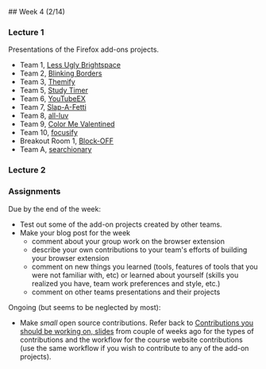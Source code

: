 <div class="week">

<div class="week_heading" markdown="1">
## Week 4 (2/14)
</div>

<div class="column_materials"  markdown="1">

### Lecture 1

Presentations of the Firefox add-ons projects.

- Team 1, [Less Ugly Brightspace](https://github.com/ossd-sp22/less-ugly-brightspace)
- Team 2, [Blinking Borders](https://github.com/ossd-sp22/blinking_borders)
- Team 3, [Themify](https://github.com/ossd-sp22/themify)
- Team 5, [Study Timer](https://github.com/ossd-sp22/study-timer)
- Team 6, [YouTubeEX](https://github.com/ossd-sp22/YouTubeEX)
- Team 7, [Slap-A-Fetti](https://github.com/ossd-sp22/slap-a-fetti)
- Team 8, [all-luv](https://github.com/ossd-sp22/all-luv)
- Team 9, [Color Me Valentined](https://github.com/ossd-sp22/ColorMeValentined)
- Team 10, [focusify](https://github.com/ossd-sp22/Focusify)
- Breakout Room 1, [Block-OFF](https://github.com/ossd-sp22/block-off)
- Team A, [searchionary](https://github.com/ossd-sp22/searchionary)


### Lecture 2

<!--
Project evaluation or what to look for in a potential project.

- [Ghidra](https://www.nsa.gov/resources/everyone/ghidra/)
- [GNOME Clocks](https://wiki.gnome.org/Apps/Clocks)
- [Godot](https://godotengine.org/)
- [Inkscape](https://inkscape.org/)
- [Jupyter](https://jupyter.org/)
- [OpenEMR](https://www.open-emr.org/)

-->

</div>

<div class="column_assign"  markdown="1">

### Assignments



Due by the end of the week:
- Test out some of the add-on projects created by other teams.
- Make your blog post for the week
  - comment about your group work on the browser extension
  - describe your own contributions to your team's efforts of building
  your browser extension
  - comment on new things you learned (tools, features of tools that you were not familiar with, etc) or
  learned about yourself (skills you realized you have, team work preferences and style, etc.)
  - comment on other teams presentations and their projects

Ongoing (but seems to be neglected by most):
- Make _small_ open source contributions. Refer back to [Contributions you should be working on, slides](slides/contributions.html)
from couple of weeks ago for the types of contributions and the workflow for the course website contributions (use the same workflow if you wish to contribute to any of the add-on projects).

</div>
</div>
